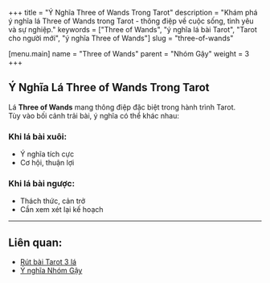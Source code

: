 +++
title = "Ý Nghĩa Three of Wands Trong Tarot"
description = "Khám phá ý nghĩa lá Three of Wands trong Tarot - thông điệp về cuộc sống, tình yêu và sự nghiệp."
keywords = ["Three of Wands", "ý nghĩa lá bài Tarot", "Tarot cho người mới", "ý nghĩa Three of Wands"]
slug = "three-of-wands"

[menu.main]
name = "Three of Wands"
parent = "Nhóm Gậy"
weight = 3
+++

## Ý Nghĩa Lá Three of Wands Trong Tarot

Lá **Three of Wands** mang thông điệp đặc biệt trong hành trình Tarot.  
Tùy vào bối cảnh trải bài, ý nghĩa có thể khác nhau:

### Khi lá bài xuôi:
- Ý nghĩa tích cực  
- Cơ hội, thuận lợi  

### Khi lá bài ngược:
- Thách thức, cản trở  
- Cần xem xét lại kế hoạch  

---

## Liên quan:
- [Rút bài Tarot 3 lá](../../)
- [Ý nghĩa Nhóm Gậy](../)
